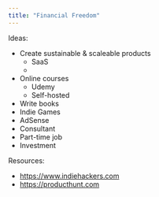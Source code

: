 ```yaml
---
title: "Financial Freedom"
---
```


Ideas:
- Create sustainable & scaleable products
	- SaaS
	- 
- Online courses
	- Udemy
	- Self-hosted
- Write books
- Indie Games
- AdSense
- Consultant
- Part-time job
- Investment

Resources:
- https://www.indiehackers.com
- https://producthunt.com
